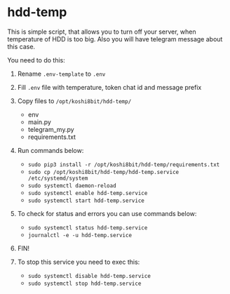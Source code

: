 # hdd-temp
This is simple script, that allows you to turn off your server, when temperature of HDD is too big.
Also you will have telegram message about this case.

You need to do this:
1. Rename `.env-template` to `.env`
2. Fill `.env` file with temperature, token chat id and message prefix
3. Copy files to `/opt/koshi8bit/hdd-temp/`
   * env
   * main.py
   * telegram_my.py
   * requirements.txt 
4. Run commands below:
   * `sudo pip3 install -r /opt/koshi8bit/hdd-temp/requirements.txt`
   * `sudo cp /opt/koshi8bit/hdd-temp/hdd-temp.service /etc/systemd/system`
   * `sudo systemctl daemon-reload`
   * `sudo systemctl enable hdd-temp.service`
   * `sudo systemctl start hdd-temp.service`
    
5. To check for status and errors you can use commands below:
   * `sudo systemctl status hdd-temp.service`
   * `journalctl -e -u hdd-temp.service` 
    
6. FIN!

7. To stop this service you need to exec this:
   * `sudo systemctl disable hdd-temp.service`
   * `sudo systemctl stop hdd-temp.service` 
